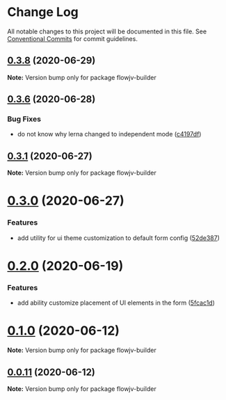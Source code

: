 # Change Log

All notable changes to this project will be documented in this file.
See [Conventional Commits](https://conventionalcommits.org) for commit guidelines.

## [0.3.8](https://mygithub/kishoreiiitn/cjv/compare/v0.3.7...v0.3.8) (2020-06-29)

**Note:** Version bump only for package flowjv-builder





## [0.3.6](https://mygithub/kishoreiiitn/cjv/compare/v0.3.5...v0.3.6) (2020-06-28)


### Bug Fixes

* do not know why lerna changed to independent mode ([c4197df](https://mygithub/kishoreiiitn/cjv/commit/c4197df881c6be49482007420218ac320504b8c9))





## [0.3.1](https://mygithub/kishoreiiitn/cjv/compare/v0.3.0...v0.3.1) (2020-06-27)

**Note:** Version bump only for package flowjv-builder





# [0.3.0](https://mygithub/kishoreiiitn/cjv/compare/v0.2.0...v0.3.0) (2020-06-27)


### Features

* add utility for ui theme customization to default form config ([52de387](https://mygithub/kishoreiiitn/cjv/commit/52de387389d2143c2a91b472f0a74a57f0f56517))





# [0.2.0](https://mygithub/kishoreiiitn/cjv/compare/v0.0.10...v0.2.0) (2020-06-19)


### Features

* add ability customize placement of UI elements in the form ([5fcac1d](https://mygithub/kishoreiiitn/cjv/commit/5fcac1d37510019d7a3c0c84987ca44cc0e16ad9))





# [0.1.0](https://mygithub/kishoreiiitn/cjv/compare/v0.0.11...v0.1.0) (2020-06-12)

**Note:** Version bump only for package flowjv-builder





## [0.0.11](https://mygithub/kishoreiiitn/cjv/compare/v0.0.10...v0.0.11) (2020-06-12)

**Note:** Version bump only for package flowjv-builder
